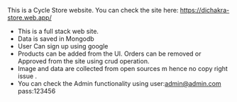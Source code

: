 This is a Cycle Store  website. 
You can check the site here: https://dichakra-store.web.app/
* This is a full stack web site.
* Data is saved in Mongodb 
* User Can sign up using google 
* Products can be added from the UI. Orders can be removed or Approved from the site using crud operation.  
* Image and data are collected from open sources m hence no copy right issue . 
* You can check the Admin functionality using 
user:admin@admin.com
pass:123456

